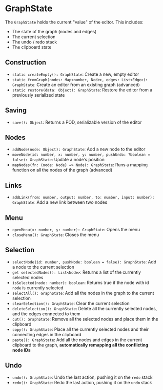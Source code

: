 GraphState
=============

The `GraphState` holds the current "value" of the editor. This includes:
- The state of the graph (nodes and edges)
- The current selection
- The undo / redo stack
- The clipboard state

## Construction
- `static createEmpty(): GraphState`:
    Create a new, empty editor
- `static fromGraph(nodes: Map<number, Node>, edges: List<Edge>): GraphState`:
    Create an editor from an existing graph (advanced)
- `static restore(data: Object): GraphState`:
    Restore the editor from a previously serialized state

## Saving
- `save(): Object`:
    Returns a POD, serializable version of the editor

## Nodes
- `addNode(node: Object): GraphState`:
    Add a new node to the editor
- `moveNode(id: number, x: number, y: number, pushUndo: ?boolean = false): GraphState`:
    Update a node's position
- `mapNodes(fn: (node: Node) => Node): GraphState`:
    Runs a mapping function on all the nodes of the graph (advanced)

## Links
- `addLink(from: number, output: number, to: number, input: number): GraphState`:
    Add a new link between two nodes

## Menu
- `openMenu(x: number, y: number): GraphState`:
    Opens the menu
- `closeMenu(): GraphState`:
    Closes the menu

## Selection
- `selectNode(id: number, pushNode: boolean = false): GraphState`:
    Add a node to the current selection
- `get selectedNodes(): List<Node>`:
    Returns a list of the currently selected nodes
- `isSelected(node: number): boolean`:
    Returns true if the node with id `node` is currently selected
- `selectAll(): GraphState`:
    Add all the nodes in the graph to the current selection
- `clearSelection(): GraphState`:
    Clear the current selection
- `deleteSelection(): GraphState`:
    Delete all the currently selected nodes, and the edges connected to them
- `cut(): GraphState`:
    Remove all the selected nodes and place them in the clipboard
- `copy(): GraphState`:
    Place all the currently selected nodes and their connecting edges in the clipboard
- `paste(): GraphState`:
    Add all the nodes and edges in the current clipboard to the graph, **automatically remapping all the conflicting node IDs**

## Undo
- `undo(): GraphState`:
    Undo the last action, pushing it on the `redo` stack
- `redo(): GraphState`:
    Redo the last action, pushing it on the `undo` stack
